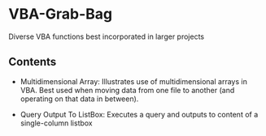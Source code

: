 # VBA-Grab-Bag
Diverse VBA functions best incorporated in larger projects

## Contents
  - Multidimensional Array:    Illustrates use of multidimensional arrays in VBA.  Best used when moving data from one
                              file to another (and operating on that data in between).
  
  - Query Output To ListBox:  Executes a query and outputs to content of a single-column listbox
